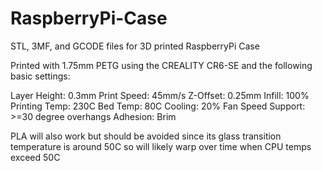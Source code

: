 # RaspberryPi-Case
STL, 3MF, and GCODE files for 3D printed RaspberryPi Case

Printed with 1.75mm PETG using the CREALITY CR6-SE and the following basic settings:

Layer Height: 0.3mm
Print Speed: 45mm/s
Z-Offset: 0.25mm
Infill: 100%
Printing Temp: 230C
Bed Temp: 80C
Cooling: 20% Fan Speed
Support: >=30 degree overhangs
Adhesion: Brim

PLA will also work but should be avoided since its glass transition temperature is around 50C so will likely warp over time when CPU temps exceed 50C

